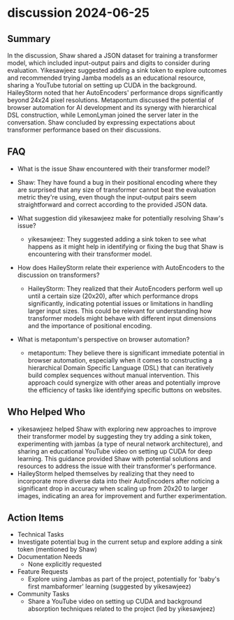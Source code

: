 # discussion 2024-06-25

## Summary

In the discussion, Shaw shared a JSON dataset for training a transformer model, which included input-output pairs and
digits to consider during evaluation. Yikesawjeez suggested adding a sink token to explore outcomes and recommended
trying Jamba models as an educational resource, sharing a YouTube tutorial on setting up CUDA in the background.
HaileyStorm noted that her AutoEncoders' performance drops significantly beyond 24x24 pixel resolutions. Metapontum
discussed the potential of browser automation for AI development and its synergy with hierarchical DSL construction,
while LemonLyman joined the server later in the conversation. Shaw concluded by expressing expectations about
transformer performance based on their discussions.

## FAQ

- What is the issue Shaw encountered with their transformer model?
- Shaw: They have found a bug in their positional encoding where they are surprised that any size of transformer cannot
  beat the evaluation metric they're using, even though the input-output pairs seem straightforward and correct
  according to the provided JSON data.

- What suggestion did yikesawjeez make for potentially resolving Shaw's issue?

    - yikesawjeez: They suggested adding a sink token to see what happens as it might help in identifying or fixing the
      bug that Shaw is encountering with their transformer model.

- How does HaileyStorm relate their experience with AutoEncoders to the discussion on transformers?

    - HaileyStorm: They realized that their AutoEncoders perform well up until a certain size (20x20), after which
      performance drops significantly, indicating potential issues or limitations in handling larger input sizes. This
      could be relevant for understanding how transformer models might behave with different input dimensions and the
      importance of positional encoding.

- What is metapontum's perspective on browser automation?
    - metapontum: They believe there is significant immediate potential in browser automation, especially when it comes
      to constructing a hierarchical Domain Specific Language (DSL) that can iteratively build complex sequences without
      manual intervention. This approach could synergize with other areas and potentially improve the efficiency of
      tasks like identifying specific buttons on websites.

## Who Helped Who

- yikesawjeez helped Shaw with exploring new approaches to improve their transformer model by suggesting they try adding
  a sink token, experimenting with jambas (a type of neural network architecture), and sharing an educational YouTube
  video on setting up CUDA for deep learning. This guidance provided Shaw with potential solutions and resources to
  address the issue with their transformer's performance.
- HaileyStorm helped themselves by realizing that they need to incorporate more diverse data into their AutoEncoders after noticing a significant drop in accuracy when scaling up from 20x20 to larger images, indicating an area for improvement and further experimentation.

## Action Items

- Technical Tasks
- Investigate potential bug in the current setup and explore adding a sink token (mentioned by Shaw)
- Documentation Needs
    - None explicitly requested
- Feature Requests
    - Explore using Jambas as part of the project, potentially for 'baby's first mambaformer' learning (suggested by
      yikesawjeez)
- Community Tasks
    - Share a YouTube video on setting up CUDA and background absorption techniques related to the project (led by
      yikesawjeez)
